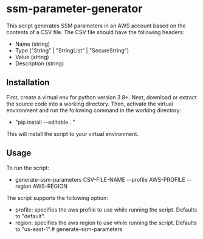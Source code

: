 # ssm-parameter-generator

This script generates SSM parameters in an AWS account based on the contents of a CSV file.
The CSV file should have the following headers: 
- Name (string)
- Type ("String" | "StringList" | "SecureString")
- Value (string)
- Description (string)

## Installation
First, create a virtual env for python version 3.8+.
Next, download or extract the source code into a working directory.
Then, activate the virtual environment and run the following command in the working directory:
- "pip install --editable . " 

This will install the script to your virtual environment.

## Usage
To run the script:
- generate-ssm-parameters CSV-FILE-NAME --profile AWS-PROFILE --region AWS-REGION

The script supports the following option:
- profile: specifies the aws profile to use while running the script. Defaults to "default".
- region: specifies the aws region to use while running the script. Defaults to "us-east-1".# generate-ssm-parameters

